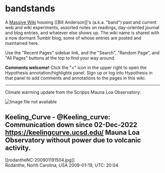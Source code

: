 # bandstands

A [Massive Wiki](https://massive.wiki/) housing [[Bill Anderson]]'s (a.k.a. "band") past and current web and wiki experiments, assorted notes on readings, day-oriented journal and blog entries, and whatever else shows up. The wiki name is shared with a now dormant Tumblr blog, some of whose entries are posted and maintained here.

Use the "Recent Pages" sidebar link, and the "Search", "Random Page", and "All Pages" buttons at the top to find your way around.

**Comments welcome!** Click the "<" icon in the upper right to open the Hypothesis annotation/highlights panel.  Sign up or log into Hypothesis in that panel to add comments and annotations to the pages in this wiki.

-----

 Climate warming update from the Scripps Mauna Loa Observatory:

![Image file not available](https://scripps.ucsd.edu/bluemoon/co2_400/daily_value.png)  

Keeling_Curve - @Keeling_curve: Communication down since 02-Dec-2022 https://keelingcurve.ucsd.edu/ Mauna Loa Observatory without power due to volcanic activity.
-----

[[rodantheNC-200901191504.jpg]]  
  Rodanthe, North Carolina, USA  2009-01-19, UTC: 20:04  
  





